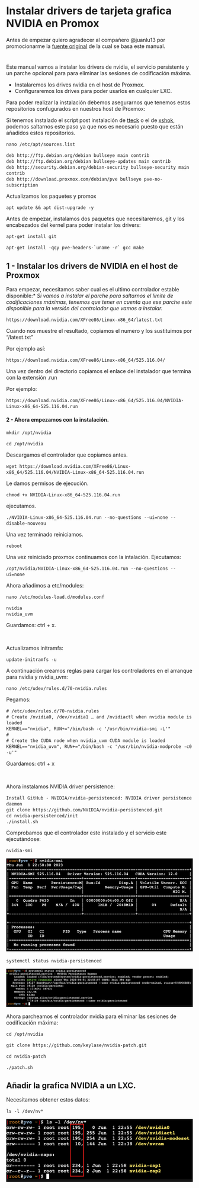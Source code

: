 # Instalar drivers de tarjeta grafica NVIDIA en Promox
Antes de empezar quiero agradecer al compañero @juanlu13 por promocionarme la [fuente original](https://forums.plex.tv/t/plex-hw-acceleration-in-lxc-container-anyone-with-success/219289/34?utm_source=pocket_mylist) de la cual se basa este manual. 
#
Este manual vamos a instalar los drivers de nvidia, el servicio persistente y un parche opcional para para eliminar las sesiones de codificación máxima.


- Instalaremos los drives nvidia en el host de Proxmox.
-	Configuraremos los drives para poder usarlos en cualquier LXC.

Para poder realizar la instalación debemos asegurarnos que tenemos estos repositorios confugurados en nuestros host de Proxmox:


Si tenemos instalado el script post instalación de  [tteck](https://tteck.github.io/Proxmox/) o el de [xshok](https://github.com/extremeshok/xshok-proxmox), podemos saltarnos este paso ya que nos es necesario puesto que están añadidos estos repositorios.

```
nano /etc/apt/sources.list
```
```
deb http://ftp.debian.org/debian bullseye main contrib
deb http://ftp.debian.org/debian bullseye-updates main contrib
deb http://security.debian.org/debian-security bullseye-security main contrib
deb http://download.proxmox.com/debian/pve bullseye pve-no-subscription
```
Actualizamos los paquetes y promox

```
apt update && apt dist-upgrade -y
```

Antes de empezar, instalamos dos paquetes que necesitaremos, git y los encabezados del kernel para poder instalar los drivers:

```
apt-get install git
```
```
apt-get install -qqy pve-headers-`uname -r` gcc make 
```
## 1 - Instalar los drivers de NVIDIA en el host de Proxmox

Para empezar, necesitamos saber cual es el ultimo controlador estable disponible:*
*Si vamos a instalar el parche para saltarnos el limite de codificaciones máximas, tenemos que tener en cuenta que ese parche este disponible para la versión del controlador que vamos a instalar.*
```
https://download.nvidia.com/XFree86/Linux-x86_64/latest.txt 
```
Cuando nos muestre el resultado, copiamos el numero y los sustituimos por “/latest.txt”

Por ejemplo así: 

```
https://download.nvidia.com/XFree86/Linux-x86_64/525.116.04/
```

Una vez dentro del directorio copiamos el enlace del instalador que termina con la extensión .run

Por ejemplo:

```
https://download.nvidia.com/XFree86/Linux-x86_64/525.116.04/NVIDIA-Linux-x86_64-525.116.04.run
```

#### 2 - Ahora empezamos con la instalación.

```
mkdir /opt/nvidia
```
```
cd /opt/nvidia
```
Descargamos el controlador que copiamos antes.
```
wget https://download.nvidia.com/XFree86/Linux-x86_64/525.116.04/NVIDIA-Linux-x86_64-525.116.04.run
```
Le damos permisos de ejecución.
```
chmod +x NVIDIA-Linux-x86_64-525.116.04.run
```
ejecutamos.
```
./NVIDIA-Linux-x86_64-525.116.04.run --no-questions --ui=none --disable-nouveau
```
Una vez terminado reiniciamos.
```
reboot
```
Una vez reiniciado proxmox continuamos con la intalación. Ejecutamos:
```
/opt/nvidia/NVIDIA-Linux-x86_64-525.116.04.run --no-questions --ui=none
```

Ahora añadimos a etc/modules:
```
nano /etc/modules-load.d/modules.conf
```
```
nvidia
nvidia_uvm
```
Guardamos:
ctrl + x.

<br>

Actualizamos initramfs:
```
update-initramfs -u
```
A continuación creamos reglas para cargar los controladores en el arranque para nvidia y nvidia_uvm:
```
nano /etc/udev/rules.d/70-nvidia.rules
```
Pegamos:
```
# /etc/udev/rules.d/70-nvidia.rules
# Create /nvidia0, /dev/nvidia1 … and /nvidiactl when nvidia module is loaded
KERNEL=="nvidia", RUN+="/bin/bash -c '/usr/bin/nvidia-smi -L'"
#
# Create the CUDA node when nvidia_uvm CUDA module is loaded
KERNEL=="nvidia_uvm", RUN+="/bin/bash -c '/usr/bin/nvidia-modprobe -c0 -u'"
```
Guardamos: ctrl + x

<br>

Ahora instalamos NVIDIA driver persistence:
```
Install GitHub - NVIDIA/nvidia-persistenced: NVIDIA driver persistence daemon
git clone https://github.com/NVIDIA/nvidia-persistenced.git
cd nvidia-persistenced/init
./install.sh
```
Comprobamos que el controlador este instalado y el servicio este ejecutándose:
```
nvidia-smi
```
![This is an image](nvidia1.png)
```
systemctl status nvidia-persistenced
```
![This is an image](nvidia2.png)

Ahora parcheamos el controlador nvidia para eliminar las sesiones de codificación máxima:
```
cd /opt/nvidia
```
```
git clone https://github.com/keylase/nvidia-patch.git
```
```
cd nvidia-patch
```
```
./patch.sh
```
## Añadir la grafica NVIDIA a un LXC.

Necesitamos obtener estos datos:
```
ls -l /dev/nv*
```
![This is an image](nvidia3.png)
